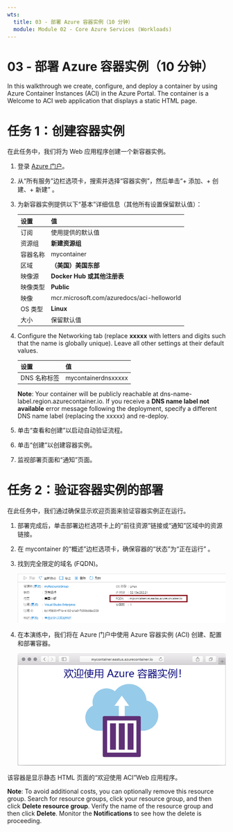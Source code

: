 ```yaml
---
wts:
  title: 03 - 部署 Azure 容器实例（10 分钟）
  module: Module 02 - Core Azure Services (Workloads)
---
```


# <a name="03---deploy-azure-container-instances-10-min"></a>03 - 部署 Azure 容器实例（10 分钟）

In this walkthrough we create, configure, and deploy a container by using Azure Container Instances (ACI) in the Azure Portal. The container is a Welcome to ACI web application that displays a static HTML page. 

# <a name="task-1-create-a-container-instance"></a>任务 1：创建容器实例 

在此任务中，我们将为 Web 应用程序创建一个新容器实例。  

1. 登录 [Azure 门户](https://portal.azure.com)。

2. 从“所有服务”边栏选项卡，搜索并选择“容器实例”，然后单击“+ 添加、+ 创建、+ 新建”  。 

3. 为新容器实例提供以下“基本”详细信息（其他所有设置保留默认值）： 

    | 设置| 值|
    |----|----|
    | 订阅 | 使用提供的默认值 |
    | 资源组 | **新建资源组** |
    | 容器名称| mycontainer|
    | 区域 | **（美国）美国东部** |
    | 映像源| **Docker Hub 或其他注册表**|
    | 映像类型| **Public**|
    | 映像| mcr.microsoft.com/azuredocs/aci-helloworld|
    | OS 类型| **Linux** |
    | 大小| 保留默认值|


4. Configure the Networking tab (replace <bpt id="p1">**</bpt>xxxxx<ept id="p1">**</ept> with letters and digits such that the name is globally unique). Leave all other settings at their default values.

    | 设置| 值|
    |--|--|
    | DNS 名称标签| mycontainerdnsxxxxx |

    
    <bpt id="p1">**</bpt>Note<ept id="p1">**</ept>: Your container will be publicly reachable at dns-name-label.region.azurecontainer.io. If you receive a <bpt id="p1">**</bpt>DNS name label not available<ept id="p1">**</ept> error message following the deployment, specify a different DNS name label (replacing the xxxxx) and re-deploy. 

5. 单击“查看和创建”以启动自动验证流程。

6. 单击“创建”以创建容器实例。 

7. 监视部署页面和“通知”页面。 


# <a name="task-2-verify-deployment-of-the-container-instance"></a>任务 2：验证容器实例的部署

在此任务中，我们通过确保显示欢迎页面来验证容器实例正在运行。

1. 部署完成后，单击部署边栏选项卡上的“前往资源”链接或“通知”区域中的资源链接。

2. 在 mycontainer 的“概述”边栏选项卡，确保容器的“状态”为“正在运行”   。 

3. 找到完全限定的域名 (FQDN)。

    ![此屏幕截图显示了 Azure 门户中新创建的容器的“概述”窗格，其中突出显示了 FQDN。 ](../images/0202.png)

2. 在本演练中，我们将在 Azure 门户中使用 Azure 容器实例 (ACI) 创建、配置和部署容器。 

    ![Web 浏览器中显示的 ACI 欢迎消息的屏幕截图。](../images/0203.png)


该容器是显示静态 HTML 页面的“欢迎使用 ACI”Web 应用程序。

<bpt id="p1">**</bpt>Note<ept id="p1">**</ept>: To avoid additional costs, you can optionally remove this resource group. Search for resource groups, click your resource group, and then click <bpt id="p1">**</bpt>Delete resource group<ept id="p1">**</ept>. Verify the name of the resource group and then click <bpt id="p1">**</bpt>Delete<ept id="p1">**</ept>. Monitor the <bpt id="p1">**</bpt>Notifications<ept id="p1">**</ept> to see how the delete is proceeding.
